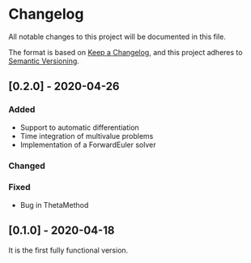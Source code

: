 # Changelog
All notable changes to this project will be documented in this file.

The format is based on [Keep a Changelog](https://keepachangelog.com/en/1.0.0/),
and this project adheres to [Semantic Versioning](https://semver.org/spec/v2.0.0.html).

## [0.2.0] - 2020-04-26

### Added

  - Support to automatic differentiation
  - Time integration of multivalue problems
  - Implementation of a ForwardEuler solver
  
### Changed
  
### Fixed
  
  - Bug in ThetaMethod

## [0.1.0] - 2020-04-18

It is the first fully functional version.
